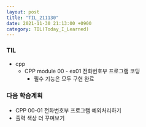 ```yaml
---
layout: post
title: "TIL_211130"
date: 2021-11-30 21:13:00 +0900
category: TIL(Today_I_Learned)
---
```


### TIL
- cpp
	- CPP module 00 - ex01 전화번호부 프로그램 코딩
		- 필수 기능은 모두 구현 완료

### 다음 학습계획
- CPP 00-01 전화번호부 프로그램 예외처리하기
- 출력 색상 더 꾸며보기 